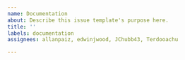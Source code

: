 ```yaml
---
name: Documentation
about: Describe this issue template's purpose here.
title: ''
labels: documentation
assignees: allanpaiz, edwinjwood, JChubb43, Terdooachu

---
```



